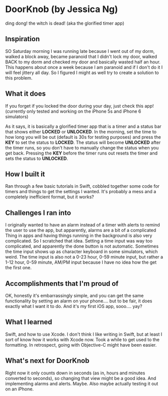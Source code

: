 # DoorKnob (by Jessica Ng)
ding dong! the witch is dead! (aka the glorified timer app)


## Inspiration
SO Saturday morning I was running late because I went out of my dorm, walked a block away, became paranoid that I didn't lock my door, walked BACK to my dorm and checked my door and basically wasted half an hour. This happens about once a week because I am paranoid and if I don't do it I will feel jittery all day. So I figured I might as well try to create a solution to this problem. 

## What it does
If you forget if you locked the door during your day, just check this app!
(currently only tested and working on the iPhone 5s and iPhone 6 simulators)

As it says, it is basically a glorified timer app that is a timer and a status bar that shows either **LOCKED** or **UNLOCKED**. In the morning, set the time to how long you will be out (default is 30s for testing purposes) and press the **KEY** to set the status to **LOCKED**. The status will become **UNLOCKED** after the timer runs, so you don't have to manually change the status when you get back. Pressing the **KEY** before the timer runs out resets the timer and sets the status to **UNLOCKED**. 

## How I built it
Ran through a few basic tutorials in Swift, cobbled together some code for timers and things to get the settings I wanted. It's probably a mess and a completely inefficient format, but it works?

## Challenges I ran into
I originally wanted to have an alarm instead of a timer with alerts to remind the user to use the app, but apparently, alarms are a bit of a complicated Thing in apps and having things running in the background is also very complicated. So I scratched that idea. Setting a time input was way too complicated, and apparently the done button is not automatic. Sometimes the time input shows up as character keyboard in some simulators, which weird. The time input is also not a 0-23 hour, 0-59 minute input, but rather a 1-12 hour, 0-59 minute, AM/PM input because I have no idea how the get the first one. 

## Accomplishments that I'm proud of
OK, honestly it's embarrassingly simple, and you can get the same functionality by setting an alarm on your phone.... but to be fair, it does exactly what I want it to do. And it's my first iOS app, sooo.... yay?

## What I learned
Swift, and how to use Xcode. I don't think I like writing in Swift, but at least I sort of know how it works with Xcode now. Took a while to get used to the formatting. In retrospect, going with Objective-C might have been easier. 

## What's next for DoorKnob
Right now it only counts down in seconds (as in, hours and minutes converted to seconds), so changing that view might be a good idea. And implementing alarms and alerts. Maybe. Also maybe actually testing it out on an iPhone. 
